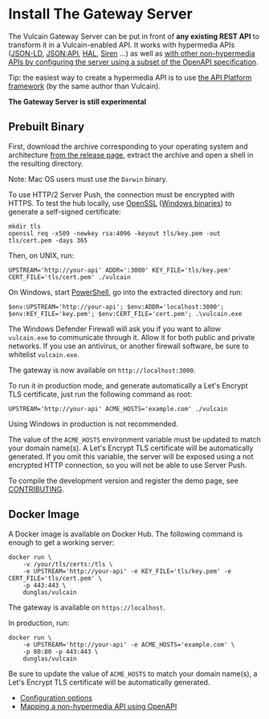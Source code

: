 # Install The Gateway Server

The Vulcain Gateway Server can be put in front of **any existing REST API** to transform it in a Vulcain-enabled API.
It works with hypermedia APIs ([JSON-LD](https://json-ld.org), [JSON:API](https://jsonapi.org/), [HAL](https://tools.ietf.org/html/draft-kelly-json-hal), [Siren](https://github.com/kevinswiber/siren) ...) as well as [with other non-hypermedia APIs by configuring the server using a subset of the OpenAPI specification](openapi.md).

Tip: the easiest way to create a hypermedia API is to use [the API Platform framework](https://api-platform.com) (by the same author than Vulcain).

**The Gateway Server is still experimental**

## Prebuilt Binary

First, download the archive corresponding to your operating system and architecture [from the release page](https://github.com/dunglas/vulcain/releases), extract the archive and open a shell in the resulting directory.

Note: Mac OS users must use the `Darwin` binary.

To use HTTP/2 Server Push, the connection must be encrypted with HTTPS.
To test the hub locally, use [OpenSSL](https://www.openssl.org/) ([Windows binaries](https://wiki.openssl.org/index.php/Binaries)) to generate a self-signed certificate:

    mkdir tls
    openssl req -x509 -newkey rsa:4096 -keyout tls/key.pem -out tls/cert.pem -days 365    

Then, on UNIX, run:

    UPSTREAM='http://your-api' ADDR=':3000' KEY_FILE='tls/key.pem' CERT_FILE='tls/cert.pem' ./vulcain

On Windows, start [PowerShell](https://docs.microsoft.com/en-us/powershell/), go into the extracted directory and run:

    $env:UPSTREAM='http://your-api'; $env:ADDR='localhost:3000'; $env:KEY_FILE='key.pem'; $env:CERT_FILE='cert.pem'; .\vulcain.exe

The Windows Defender Firewall will ask you if you want to allow `vulcain.exe` to communicate through it. Allow it for both public and private networks. If you use an antivirus, or another firewall software, be sure to whitelist `vulcain.exe`. 

The gateway is now available on `http://localhost:3000`.

To run it in production mode, and generate automatically a Let's Encrypt TLS certificate, just run the following command as root:

    UPSTREAM='http://your-api' ACME_HOSTS='example.com' ./vulcain

Using Windows in production is not recommended.

The value of the `ACME_HOSTS` environment variable must be updated to match your domain name(s).
A Let's Encrypt TLS certificate will be automatically generated.
If you omit this variable, the server will be exposed using a not encrypted HTTP connection, so you will not be able to use Server Push.

To compile the development version and register the demo page, see [CONTRIBUTING](../../CONTRIBUTING.md#start-a-demo-api-and-contribute-to-the-gateway-server).

## Docker Image

A Docker image is available on Docker Hub. The following command is enough to get a working server:

    docker run \
        -v /your/tls/certs:/tls \
        -e UPSTREAM='http://your-api' -e KEY_FILE='tls/key.pem' -e CERT_FILE='tls/cert.pem' \
        -p 443:443 \
        dunglas/vulcain

The gateway is available on `https://localhost`.

In production, run:

    docker run \
        -e UPSTREAM='http://your-api' -e ACME_HOSTS='example.com' \
        -p 80:80 -p 443:443 \
        dunglas/vulcain

Be sure to update the value of `ACME_HOSTS` to match your domain name(s), a Let's Encrypt TLS certificate will be automatically generated.

* [Configuration options](config.md)
* [Mapping a non-hypermedia API using OpenAPI](openapi.md)
